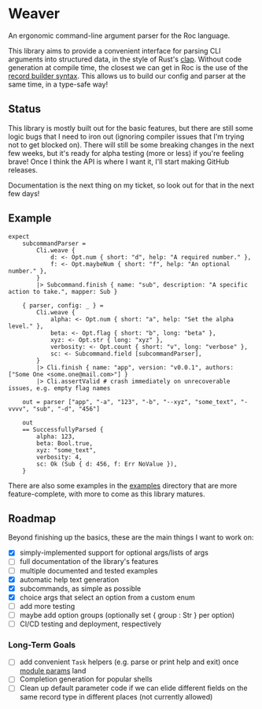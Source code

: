 Weaver
======

An ergonomic command-line argument parser for the Roc language.

This library aims to provide a convenient interface for parsing CLI arguments
into structured data, in the style of Rust's [clap](https://github.com/clap-rs/clap).
Without code generation at compile time, the closest we can get in Roc is the use of the
[record builder syntax](https://www.roc-lang.org/examples/RecordBuilder/README.html).
This allows us to build our config and parser at the same time, in a type-safe way!

## Status

This library is mostly built out for the basic features, but there are still some logic bugs that I need
to iron out (ignoring compiler issues that I'm trying not to get blocked on). There will still be some
breaking changes in the next few weeks, but it's ready for alpha testing (more or less) if you're feeling
brave! Once I think the API is where I want it, I'll start making GitHub releases.

Documentation is the next thing on my ticket, so look out for that in the next few days!

## Example

```roc
expect
    subcommandParser =
        Cli.weave {
            d: <- Opt.num { short: "d", help: "A required number." },
            f: <- Opt.maybeNum { short: "f", help: "An optional number." },
        }
        |> Subcommand.finish { name: "sub", description: "A specific action to take.", mapper: Sub }

    { parser, config: _ } =
        Cli.weave {
            alpha: <- Opt.num { short: "a", help: "Set the alpha level." },
            beta: <- Opt.flag { short: "b", long: "beta" },
            xyz: <- Opt.str { long: "xyz" },
            verbosity: <- Opt.count { short: "v", long: "verbose" },
            sc: <- Subcommand.field [subcommandParser],
        }
        |> Cli.finish { name: "app", version: "v0.0.1", authors: ["Some One <some.one@mail.com>"] }
        |> Cli.assertValid # crash immediately on unrecoverable issues, e.g. empty flag names

    out = parser ["app", "-a", "123", "-b", "--xyz", "some_text", "-vvvv", "sub", "-d", "456"]

    out
    == SuccessfullyParsed {
        alpha: 123,
        beta: Bool.true,
        xyz: "some_text",
        verbosity: 4,
        sc: Ok (Sub { d: 456, f: Err NoValue }),
    }
```

There are also some examples in the [examples](./examples) directory that are more feature-complete,
with more to come as this library matures.

## Roadmap

Beyond finishing up the basics, these are the main things I want to work on:

- [X] simply-implemented support for optional args/lists of args
- [ ] full documentation of the library's features
- [ ] multiple documented and tested examples
- [X] automatic help text generation
- [X] subcommands, as simple as possible
- [X] choice args that select an option from a custom enum
- [ ] add more testing
- [ ] maybe add option groups (optionally set { group : Str } per option)
- [ ] CI/CD testing and deployment, respectively

### Long-Term Goals

- [ ] add convenient `Task` helpers (e.g. parse or print help and exit) once [module params](https://docs.google.com/document/u/0/d/110MwQi7Dpo1Y69ECFXyyvDWzF4OYv1BLojIm08qDTvg) land
- [ ] Completion generation for popular shells
- [ ] Clean up default parameter code if we can elide different fields on the same record type in different places (not currently allowed)
